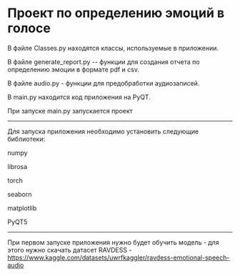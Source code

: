 # Проект по определению эмоций в голосе

В файле Сlasses.py находятся классы, используемые в приложении. 

В файле generate_report.py -- функции для создания отчета по определению эмоции в формате pdf и csv.

В файле audio.py - функции для предобработки аудиозаписей.

В main.py находится код приложения на PyQT.

При запуске main.py запускается проект
______________

Для запуска приложения необходимо установить следующие библиотеки:

numpy

librosa

torch

seaborn

matplotlib

PyQT5 

_________________

При первом запуске приложения нужно будет обучить модель - для этого нужно скачать датасет RAVDESS - https://www.kaggle.com/datasets/uwrfkaggler/ravdess-emotional-speech-audio
